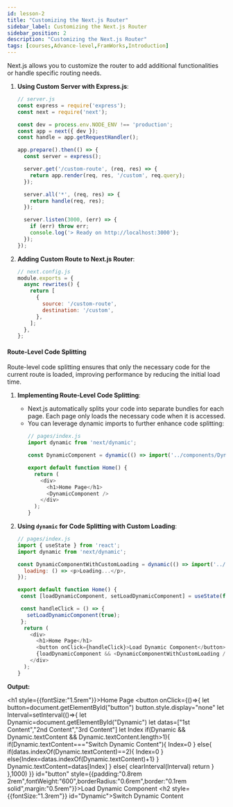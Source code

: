 ```yaml
---
id: lesson-2
title: "Customizing the Next.js Router"
sidebar_label: Customizing the Next.js Router
sidebar_position: 2
description: "Customizing the Next.js Router"
tags: [courses,Advance-level,FramWorks,Introduction]
--- 
```

 
 

Next.js allows you to customize the router to add additional functionalities or handle specific routing needs.

1. **Using Custom Server with Express.js**:
   ```javascript
   // server.js
   const express = require('express');
   const next = require('next');

   const dev = process.env.NODE_ENV !== 'production';
   const app = next({ dev });
   const handle = app.getRequestHandler();

   app.prepare().then(() => {
     const server = express();

     server.get('/custom-route', (req, res) => {
       return app.render(req, res, '/custom', req.query);
     });

     server.all('*', (req, res) => {
       return handle(req, res);
     });

     server.listen(3000, (err) => {
       if (err) throw err;
       console.log('> Ready on http://localhost:3000');
     });
   });
   ```

2. **Adding Custom Route to Next.js Router**:
   ```javascript
   // next.config.js
   module.exports = {
     async rewrites() {
       return [
         {
           source: '/custom-route',
           destination: '/custom',
         },
       ];
     },
   };
   ```

#### Route-Level Code Splitting

Route-level code splitting ensures that only the necessary code for the current route is loaded, improving performance by reducing the initial load time.

1. **Implementing Route-Level Code Splitting**:
   - Next.js automatically splits your code into separate bundles for each page. Each page only loads the necessary code when it is accessed.
   - You can leverage dynamic imports to further enhance code splitting:
     ```javascript
     // pages/index.js
     import dynamic from 'next/dynamic';

     const DynamicComponent = dynamic(() => import('../components/DynamicComponent'));

     export default function Home() {
       return (
         <div>
           <h1>Home Page</h1>
           <DynamicComponent />
         </div>
       );
     }
     ```

2. **Using `dynamic` for Code Splitting with Custom Loading**:
   ```javascript
   // pages/index.js
   import { useState } from 'react';
   import dynamic from 'next/dynamic';

   const DynamicComponentWithCustomLoading = dynamic(() => import('../components/DynamicComponent'), {
     loading: () => <p>Loading...</p>,
   });

   export default function Home() {
    const [loadDynamicComponent, setLoadDynamicComponent] = useState(false);

    const handleClick = () => {
      setLoadDynamicComponent(true);
    };
     return (
       <div>
         <h1>Home Page</h1>
         <button onClick={handleClick}>Load Dynamic Component</button>
         {loadDynamicComponent && <DynamicComponentWithCustomLoading />}
       </div>
     );
   }
   ```
 **Output:**
    <BrowserWindow>
      <div>
         <h1 style={{fontSize:"1.5rem"}}>Home Page</h1>
         <button onClick={()=>{
          let button=document.getElementById("button")
          button.style.display="none"
          let Interval=setInterval(()=>{
          let Dynamic=document.getElementById("Dynamic")
          let datas=["1st Content","2nd Content","3rd Content"]
          let Index
          if(Dynamic && Dynamic.textContent && Dynamic.textContent.length>1){
          if(Dynamic.textContent==="Switch Dynamic Content"){
            Index=0
          }
          else{
            if(datas.indexOf(Dynamic.textContent)==2){
              Index=0
            }
            else{Index=datas.indexOf(Dynamic.textContent)+1}
          }
          Dynamic.textContent=datas[Index]
          } 
          else{
            clearInterval(Interval)
            return
          }
          },1000)
         }} id="button" style={{padding:"0.8rem 2rem",fontWeight:"600",borderRadius:"0.6rem",border:"0.1rem solid",margin:"0.5rem"}}>Load Dynamic Component</button>
         <h2 style={{fontSize:"1.3rem"}} id="Dynamic">Switch Dynamic Content</h2>
      </div>
    </BrowserWindow>